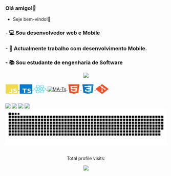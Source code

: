 ### Olá amigo!👋
- Seje bem-vindo!🚀

### - 💻 Sou desenvolvedor web e Mobile
### - 🎯 Actualmente trabalho com desenvolvimento Mobile.
### - 📚 Sou estudante de engenharia de Software


<div align="center">
  <a href="https://www.linkedin.com/in/pedro-franco-58a460217/">
  <img height="160em" src="https://github-readme-stats.vercel.app/api/top-langs/?username=PedroFrancoDev&layout=compact&langs_count=7&theme=merko"/>
</div>
  
  <div style="display: inline_block"><br>
  <img align="center" alt="Rafa-Js" height="30" width="40" src="https://raw.githubusercontent.com/devicons/devicon/master/icons/javascript/javascript-plain.svg">
<img align="center" alt="MA-Ts" height="30" width="40" src="https://raw.githubusercontent.com/devicons/devicon/master/icons/typescript/typescript-plain.svg">
  <img align="center" alt="Rafa-React" height="30" width="40" src="https://raw.githubusercontent.com/devicons/devicon/master/icons/react/react-original.svg">
  <img align="center" alt="MA-Ts" height="30" width="40" src="https://cdn.jsdelivr.net/gh/devicons/devicon/icons/nextjs/nextjs-original.svg">
  <img align="center" alt="Rafa-HTML" height="30" width="40" src="https://raw.githubusercontent.com/devicons/devicon/master/icons/html5/html5-original.svg">
  <img align="center" alt="Rafa-CSS" height="30" width="40" src="https://raw.githubusercontent.com/devicons/devicon/master/icons/css3/css3-original.svg">
  <img align="center" alt="MA-CSS" height="30" width="40" src="https://raw.githubusercontent.com/devicons/devicon/master/icons/git/git-original.svg">
</div>
  
  ##
 
<div> 
 <a href="https://free.facebook.com/pedrivaniomimozinho.dapausa?refid=8" target="_blank"><img src="https://img.shields.io/badge/Facebook-1877F2?style=for-the-badge&logo=facebook&logoColor=white" target="_blank"></a> 
  <a href = "pedrofrancodev@gmail.com"><img src="https://img.shields.io/badge/-Gmail-%23333?style=for-the-badge&logo=gmail&logoColor=white" target="_blank"></a>
  <a href="pedro-franco-58a460217/" target="_blank"><img src="https://img.shields.io/badge/-LinkedIn-%230077B5?style=for-the-badge&logo=linkedin&logoColor=white" target="_blank"></a>
 <a href="https://discord.com/channels/Pedro Franco#1758" target="_blank"><img src="https://img.shields.io/badge/Discord-7289DA?style=for-the-badge&logo=discord&logoColor=white" target="_blank"></a>   
</div>

<div align="center">
<img  src="https://github.com/1999AZZAR/1999AZZAR/blob/main/resources/img/grid-snake.svg"
       alt="snake" /></a>
</div>

<br>
<div align="center">
<p>Total profile visits:</p>
<p>
    <img src="https://profile-counter.glitch.me/IsaacIsvaldo/count.svg"/>
</p>
</div>
